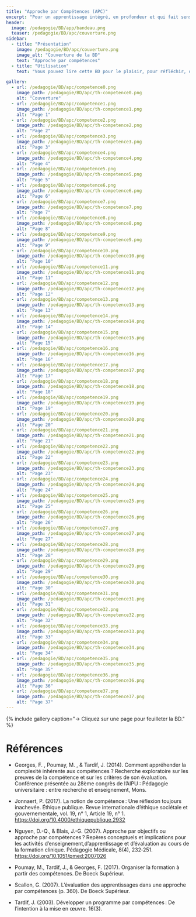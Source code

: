 ```yaml
---
title: "Approche par Compétences (APC)"
excerpt: "Pour un apprentissage intégré, en profondeur et qui fait sens"
header:
  image: /pedagogie/BD/app/bandeau.png
  teaser: /pedagogie/BD/apc/couverture.png
sidebar:
  - title: "Présentation"
    image: /pedagogie/BD/apc/couverture.png
    image_alt: "Couverture de la BD"
    text: "Approche par compétences"
  - title: "Utilisation"
    text: "Vous pouvez lire cette BD pour le plaisir, pour réfléchir, dans des ateliers de formation, pour sensibiliser, ..."

gallery:
  - url: /pedagogie/BD/apc/competence0.png
    image_path: /pedagogie/BD/apc/th-competence0.png
    alt: "Couverture"
  - url: /pedagogie/BD/apc/competence1.png
    image_path: /pedagogie/BD/apc/th-competence1.png
    alt: "Page 1"
  - url: /pedagogie/BD/apc/competence2.png
    image_path: /pedagogie/BD/apc/th-competence2.png
    alt: "Page 2"
  - url: /pedagogie/BD/apc/competence3.png
    image_path: /pedagogie/BD/apc/th-competence3.png
    alt: "Page 3"
  - url: /pedagogie/BD/apc/competence4.png
    image_path: /pedagogie/BD/apc/th-competence4.png
    alt: "Page 4"
  - url: /pedagogie/BD/apc/competence5.png
    image_path: /pedagogie/BD/apc/th-competence5.png
    alt: "Page 5"
  - url: /pedagogie/BD/apc/competence6.png
    image_path: /pedagogie/BD/apc/th-competence6.png
    alt: "Page 6"
  - url: /pedagogie/BD/apc/competence7.png
    image_path: /pedagogie/BD/apc/th-competence7.png
    alt: "Page 7"
  - url: /pedagogie/BD/apc/competence8.png
    image_path: /pedagogie/BD/apc/th-competence8.png
    alt: "Page 8"
  - url: /pedagogie/BD/apc/competence9.png
    image_path: /pedagogie/BD/apc/th-competence9.png
    alt: "Page 9"
  - url: /pedagogie/BD/apc/competence10.png
    image_path: /pedagogie/BD/apc/th-competence10.png
    alt: "Page 10"
  - url: /pedagogie/BD/apc/competence11.png
    image_path: /pedagogie/BD/apc/th-competence11.png
    alt: "Page 11"
  - url: /pedagogie/BD/apc/competence12.png
    image_path: /pedagogie/BD/apc/th-competence12.png
    alt: "Page 12"
  - url: /pedagogie/BD/apc/competence13.png
    image_path: /pedagogie/BD/apc/th-competence13.png
    alt: "Page 13"
  - url: /pedagogie/BD/apc/competence14.png
    image_path: /pedagogie/BD/apc/th-competence14.png
    alt: "Page 14"
  - url: /pedagogie/BD/apc/competence15.png
    image_path: /pedagogie/BD/apc/th-competence15.png
    alt: "Page 15"
  - url: /pedagogie/BD/apc/competence16.png
    image_path: /pedagogie/BD/apc/th-competence16.png
    alt: "Page 16"
  - url: /pedagogie/BD/apc/competence17.png
    image_path: /pedagogie/BD/apc/th-competence17.png
    alt: "Page 17"
  - url: /pedagogie/BD/apc/competence18.png
    image_path: /pedagogie/BD/apc/th-competence18.png
    alt: "Page 18"
  - url: /pedagogie/BD/apc/competence19.png
    image_path: /pedagogie/BD/apc/th-competence19.png
    alt: "Page 19"
  - url: /pedagogie/BD/apc/competence20.png
    image_path: /pedagogie/BD/apc/th-competence20.png
    alt: "Page 20"
  - url: /pedagogie/BD/apc/competence21.png
    image_path: /pedagogie/BD/apc/th-competence21.png
    alt: "Page 21"
  - url: /pedagogie/BD/apc/competence22.png
    image_path: /pedagogie/BD/apc/th-competence22.png
    alt: "Page 22"
  - url: /pedagogie/BD/apc/competence23.png
    image_path: /pedagogie/BD/apc/th-competence23.png
    alt: "Page 23"
  - url: /pedagogie/BD/apc/competence24.png
    image_path: /pedagogie/BD/apc/th-competence24.png
    alt: "Page 24"
  - url: /pedagogie/BD/apc/competence25.png
    image_path: /pedagogie/BD/apc/th-competence25.png
    alt: "Page 25"
  - url: /pedagogie/BD/apc/competence26.png
    image_path: /pedagogie/BD/apc/th-competence26.png
    alt: "Page 26"
  - url: /pedagogie/BD/apc/competence27.png
    image_path: /pedagogie/BD/apc/th-competence27.png
    alt: "Page 27"
  - url: /pedagogie/BD/apc/competence28.png
    image_path: /pedagogie/BD/apc/th-competence28.png
    alt: "Page 28"
  - url: /pedagogie/BD/apc/competence29.png
    image_path: /pedagogie/BD/apc/th-competence29.png
    alt: "Page 29"
  - url: /pedagogie/BD/apc/competence30.png
    image_path: /pedagogie/BD/apc/th-competence30.png
    alt: "Page 30"
  - url: /pedagogie/BD/apc/competence31.png
    image_path: /pedagogie/BD/apc/th-competence31.png
    alt: "Page 31"
  - url: /pedagogie/BD/apc/competence32.png
    image_path: /pedagogie/BD/apc/th-competence32.png
    alt: "Page 32"
  - url: /pedagogie/BD/apc/competence33.png
    image_path: /pedagogie/BD/apc/th-competence33.png
    alt: "Page 33"
  - url: /pedagogie/BD/apc/competence34.png
    image_path: /pedagogie/BD/apc/th-competence34.png
    alt: "Page 34"
  - url: /pedagogie/BD/apc/competence35.png
    image_path: /pedagogie/BD/apc/th-competence35.png
    alt: "Page 35"
  - url: /pedagogie/BD/apc/competence36.png
    image_path: /pedagogie/BD/apc/th-competence36.png
    alt: "Page 36"
  - url: /pedagogie/BD/apc/competence37.png
    image_path: /pedagogie/BD/apc/th-competence37.png
    alt: "Page 37"
---
```


{% include gallery caption="-> Cliquez sur une page pour feuilleter la BD." %}

# Références
- Georges, F. , Poumay, M. , & Tardif, J. (2014). Comment appréhender la complexité inhérente aux compétences ? Recherche exploratoire sur les preuves de la compétence et sur les critères de son évaluation. Conférence présentée au 28ème congrès de l’AIPU : Pédagogie universitaire : entre recherche et enseignement, Mons.

- Jonnaert, P. (2017). La notion de compétence : Une réflexion toujours inachevée. Éthique publique. Revue internationale d’éthique sociétale et gouvernementale, vol. 19, n° 1, Article 19, n° 1. https://doi.org/10.4000/ethiquepublique.2932

- Nguyen, D.-Q., & Blais, J.-G. (2007). Approche par objectifs ou approche par compétences ? Repères conceptuels et implications pour les activités d’enseignement,d’apprentissage et d’évaluation au cours de la formation clinique. Pédagogie Médicale, 8(4), 232‑251. https://doi.org/10.1051/pmed:2007026

- Poumay, M., Tardif, J., & Georges, F. (2017). Organiser la formation à partir des compétences. De Boeck Supérieur.

- Scallon, G. (2007). L’évaluation des apprentissages dans une approche par compétences (p. 360). De Boeck Supérieur.

- Tardif, J. (2003). Développer un programme par compétences : De l’intention à la mise en œuvre. 16(3).

